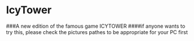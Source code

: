 # IcyTower
###A new edition of the famous game ICYTOWER
####if anyone wants to try this, please check the pictures pathes to be appropriate for your PC first
